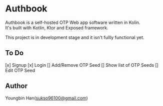 # Authbook

Authbook is a self-hosted OTP Web app software written in Kolin.  
It's built with Kotlin, Ktor and Exposed framework.

This project is in development stage and it isn't fullly functional yet.

## To Do
 [x] Signup
 [x] Login
 [] Add/Remove OTP Seed
 [] Show list of OTP Seeds
 [] Edit OTP Seed
 
## Author
Youngbin Han(sukso96100@gmail.com)